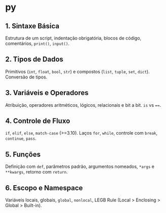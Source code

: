 # py


## 1. Sintaxe Básica
Estrutura de um script, indentação obrigatória, blocos de código, comentários, `print()`, `input()`.

## 2. Tipos de Dados
Primitivos (`int`, `float`, `bool`, `str`) e compostos (`list`, `tuple`, `set`, `dict`). Conversão de tipos.

## 3. Variáveis e Operadores
Atribuição, operadores aritméticos, lógicos, relacionais e bit a bit. `is` vs `==`.

## 4. Controle de Fluxo
`if`, `elif`, `else`, `match-case` (>=3.10). Laços `for`, `while`, controle com `break`, `continue`, `pass`.

## 5. Funções
Definição com `def`, parâmetros padrão, argumentos nomeados, `*args` e `**kwargs`, retorno com `return`.

## 6. Escopo e Namespace
Variáveis locais, globais, `global`, `nonlocal`, LEGB Rule (Local > Enclosing > Global > Built-in).

## 7. Estruturas de Dados
Listas, tuplas, dicionários, conjuntos. Métodos principais de manipulação e iteração.

## 8. Compreensões
List, dict e set comprehensions para escrita concisa. Sintaxe: `[x for x in iterable if cond]`.

## 9. Módulos e Pacotes
Importação de bibliotecas (`import`, `from ... import`). Estrutura de pacotes. Criação de módulos reutilizáveis.

## 10. Manipulação de Arquivos
Leitura e escrita com `open()`, modos (`r`, `w`, `a`, `b`). Uso de `with` para contextos seguros.

## 11. Exceções
`try`, `except`, `finally`, `else`. Tipos de exceções. Criação de exceções personalizadas.

## 12. Programação Orientada a Objetos
Classes, objetos, atributos, métodos, herança, encapsulamento, polimorfismo, `__init__`, `super()`.

## 13. Métodos Especiais
`__str__`, `__repr__`, `__len__`, `__getitem__`, `__iter__`, etc. Personalização de comportamento.

## 14. Decoradores
Funções que modificam o comportamento de outras. Sintaxe com `@`. Uso comum em logging, validação, caching.

## 15. Geradores
Funções com `yield`. Geram valores sob demanda. Menos memória e mais performance para grandes volumes de dados.

## 16. Iteradores
Implementação com `__iter__()` e `__next__()`. Diferença entre iteráveis e iteradores.

## 17. Expressões Lambda
Funções anônimas com `lambda`. Uso em `map()`, `filter()`, `sorted()`, `key`.

## 18. Manipulação de Strings
Fatiamento, formatação (`f-strings`, `.format()`), métodos de string (`split()`, `replace()`, etc.).

## 19. Expressões Regulares
Uso do módulo `re`. Padrões de busca, substituição e validação. Funções como `match()`, `search()`, `findall()`.

## 20. Data e Hora
Uso de `datetime`, `time`, `calendar`. Cálculos com datas, formatação e manipulação de fusos.

## 21. Comandos do Sistema
Uso de `os`, `sys`, `subprocess` para interações com o sistema operacional, argumentos de linha de comando, etc.

## 22. JSON e Serialização
Trabalhar com `json` e `pickle`. Leitura, escrita e transformação de dados entre texto e objeto.

## 23. Virtual Environments
Criação de ambientes isolados com `venv` ou `virtualenv`. Instalação de dependências com `pip`.

## 24. PEP8 e Tipagem
Boas práticas com base na PEP8. Tipagem estática com `typing` e uso de ferramentas como `mypy`.

## 25. Testes Automatizados
Testes com `unittest`, `pytest`. Estrutura de testes, assertions, mocks, TDD.

## 26. Logging
Registro de eventos com o módulo `logging`. Níveis de log, configuração e roteamento para arquivos.

## 27. Conjuntos e Álgebra de Conjuntos
Operações entre `sets`: união, interseção, diferença, subconjuntos.

## 28. Threads e Processos
Concorrência com `threading`, `multiprocessing`, `asyncio`. Diferença entre paralelismo e concorrência.

## 29. Programação Assíncrona
Uso de `async`, `await`, corrotinas. Execução não bloqueante e eficiente de I/O.

## 30. Web Scraping
Uso de `requests`, `BeautifulSoup`, `selenium` para extrair dados de páginas web.

## 31. APIs REST
Consumo e criação de APIs com `requests` (cliente) e `Flask`/`FastAPI` (servidor). Métodos HTTP e rotas.

## 32. Banco de Dados
Interação com `sqlite3`, `SQLAlchemy`, `psycopg2`. ORM vs SQL puro. Consultas e transações.

## 33. Interfaces Gráficas
Uso de `tkinter`, `PyQt` ou `Kivy` para criar aplicações com interface visual.

## 34. Data Science e Análise
Bibliotecas como `pandas`, `numpy`, `matplotlib`. Manipulação e visualização de dados.

## 35. Machine Learning com Python
Introdução com `scikit-learn`, `tensorflow` ou `pytorch`. Treinamento, validação e predição.



